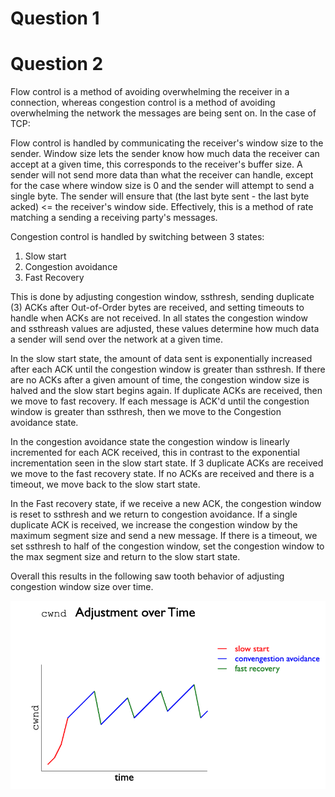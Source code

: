 # Question 1

# Question 2

Flow control is a method of avoiding overwhelming the receiver in a connection, whereas congestion control is a method of avoiding overwhelming the network the messages are being sent on.
In the case of TCP:

Flow control is handled by communicating the receiver's window size to the sender. 
Window size lets the sender know how much data the receiver can accept at a given time, this corresponds to the receiver's buffer size.
A sender will not send more data than what the receiver can handle, except for the case where window size is 0 and the sender will attempt to send a single byte.
The sender will ensure that (the last byte sent - the last byte acked) <= the receiver's window side.
Effectively, this is a method of rate matching a sending a receiving party's messages.

Congestion control is handled by switching between 3 states:
1) Slow start
2) Congestion avoidance
3) Fast Recovery

This is done by adjusting congestion window, ssthresh, sending duplicate (3) ACKs after Out-of-Order bytes are received, and setting timeouts to handle when ACKs are not received.
In all states the congestion window and ssthreash values are adjusted, these values determine how much data a sender will send over the network at a given time.

In the slow start state, the amount of data sent is exponentially increased after each ACK until the congestion window is greater than ssthresh.
If there are no ACKs after a given amount of time, the congestion window size is halved and the slow start begins again.
If duplicate ACKs are received, then we move to fast recovery.
If each message is ACK'd until the congestion window is greater than ssthresh, then we move to the Congestion avoidance state.

In the congestion avoidance state the congestion window is linearly incremented for each ACK received, this in contrast to the exponential incrementation seen in the slow start state.
If 3 duplicate ACKs are received we move to the fast recovery state.
If no ACKs are received and there is a timeout, we move back to the slow start state.

In the Fast recovery state, if we receive a new ACK, the congestion window is reset to ssthresh and we return to congestion avoidance.
If a single duplicate ACK is received, we increase the congestion window by the maximum segment size and send a new message.
If there is a timeout, we set ssthresh to half of the congestion window, set the congestion window to the max segment size and return to the slow start state.

Overall this results in the following saw tooth behavior of adjusting congestion window size over time.

![](congestion_control_graph.png)

